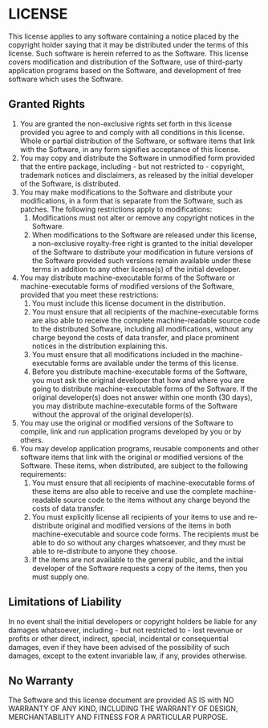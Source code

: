 # LICENSE

This license applies to any software containing a notice placed by the copyright holder saying that it may be distributed under
the terms of this license. Such software is herein referred to as the Software. This license covers
modification and distribution of the Software, use of third-party application programs based on the Software, and development of
free software which uses the Software.

## Granted Rights 
1.  You are granted the non-exclusive rights set forth in this license provided you agree to and comply with all conditions
	in this license. Whole or partial distribution of the Software, or software items that link with the Software, in any form
	signifies acceptance of this license.
2.  You may copy and distribute the Software in unmodified form provided that the entire package, including - but not restricted to - 
	copyright, trademark notices and disclaimers, as released by the initial developer of the Software, is distributed.
3.  You may make modifications to the Software and distribute your modifications, in a form that is separate from the Software,
	such as patches. The following restrictions apply to modifications:  
	1.  Modifications must not alter or remove any copyright notices in the Software.  
	2.  When modifications to the Software are released under this license, a non-exclusive royalty-free right is granted to the
		initial developer of the Software to distribute your modification in future versions of the Software provided such versions
		remain available under these terms in addition to any other license(s) of the initial developer.
4.  You may distribute machine-executable forms of the Software or machine-executable forms of modified versions of the Software,
	provided that you meet these restrictions:  
	1.  You must include this license document in the distribution.  
	2.  You must ensure that all recipients of the machine-executable forms are also able to receive the complete machine-readable
		source code to the distributed Software, including all modifications, without any charge beyond the costs of data transfer,
		and place prominent notices in the distribution explaining this.  
	3.  You must ensure that all modifications included in the machine-executable forms are available under the terms of this
		license.
	4.  Before you distribute machine-executable forms of the Software, you must ask the original developer that how and where you 
		are going to distribute machine-executable forms of the Software. 
		If the original developer(s) does not answer within one month (30 days), you may distribute machine-executable forms of the 
		Software without the approval of the original developer(s).
5.  You may use the original or modified versions of the Software to compile, link and run application programs developed
	by you or by others.
6.  You may develop application programs, reusable components and other software items that link with the original or modified
	versions of the Software. These items, when distributed, are subject to the following requirements:  
	1.  You must ensure that all recipients of machine-executable forms of these items are also able to receive and use the
		complete machine-readable source code to the items without any charge beyond the costs of data transfer.  
	2.  You must explicitly license all recipients of your items to use and re-distribute original and modified versions of the
		items in both machine-executable and source code forms. The recipients must be able to do so without any charges whatsoever,
		and they must be able to re-distribute to anyone they choose.  
	3.  If the items are not available to the general public, and the initial developer of the Software requests a copy of the
		items, then you must supply one.

## Limitations of Liability 
In no event shall the initial developers or copyright holders be liable for any damages whatsoever, including - but not restricted
to - lost revenue or profits or other direct, indirect, special, incidental or consequential damages, even if they have been
advised of the possibility of such damages, except to the extent invariable law, if any, provides otherwise.

## No Warranty
The Software and this license document are provided AS IS with NO WARRANTY OF ANY KIND, INCLUDING THE WARRANTY OF DESIGN,
MERCHANTABILITY AND FITNESS FOR A PARTICULAR PURPOSE.
